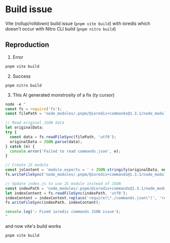 # Build issue

Vite (rollup/rolldown) build issue (`pnpm vite build`) with ioredis which doesn't occur with Nitro CLI build (`pnpm nitro build`)

## Reproduction

1. Error
```ts
pnpm vite build
```

2. Success
```
pnpm nitro build
```

3. This AI generated monstrosity of a fix (ty cursor)
```ts
node -e "
const fs = require('fs');
const filePath = 'node_modules/.pnpm/@ioredis+commands@1.3.1/node_modules/@ioredis/commands/built/commands.json';

// Read original JSON data
let originalData;
try {
  const data = fs.readFileSync(filePath, 'utf8');
  originalData = JSON.parse(data);
} catch (e) {
  console.error('Failed to read commands.json', e);
}

// Create JS module
const jsContent = 'module.exports = ' + JSON.stringify(originalData, null, 4) + ';';
fs.writeFileSync('node_modules/.pnpm/@ioredis+commands@1.3.1/node_modules/@ioredis/commands/built/commands.js', jsContent);

// Update index.js to use JS module instead of JSON
const indexPath = 'node_modules/.pnpm/@ioredis+commands@1.3.1/node_modules/@ioredis/commands/built/index.js';
let indexContent = fs.readFileSync(indexPath, 'utf8');
indexContent = indexContent.replace('require(\"./commands.json\")', 'require(\"./commands.js\")');
fs.writeFileSync(indexPath, indexContent);

console.log('✓ Fixed ioredis commands JSON issue');
"
```

and now vite's build works

```
pnpm vite build
```
